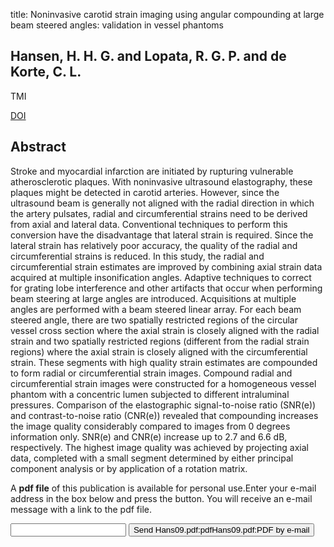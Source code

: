 title: Noninvasive carotid strain imaging using angular compounding at large beam steered angles: validation in vessel phantoms

## Hansen, H. H. G. and Lopata, R. G. P. and de Korte, C. L.
TMI

<a href="https://doi.org/10.1109/TMI.2008.2011510">DOI</a>

## Abstract
Stroke and myocardial infarction are initiated by rupturing vulnerable atherosclerotic plaques. With noninvasive ultrasound elastography, these plaques might be detected in carotid arteries. However, since the ultrasound beam is generally not aligned with the radial direction in which the artery pulsates, radial and circumferential strains need to be derived from axial and lateral data. Conventional techniques to perform this conversion have the disadvantage that lateral strain is required. Since the lateral strain has relatively poor accuracy, the quality of the radial and circumferential strains is reduced. In this study, the radial and circumferential strain estimates are improved by combining axial strain data acquired at multiple insonification angles. Adaptive techniques to correct for grating lobe interference and other artifacts that occur when performing beam steering at large angles are introduced. Acquisitions at multiple angles are performed with a beam steered linear array. For each beam steered angle, there are two spatially restricted regions of the circular vessel cross section where the axial strain is closely aligned with the radial strain and two spatially restricted regions (different from the radial strain regions) where the axial strain is closely aligned with the circumferential strain. These segments with high quality strain estimates are compounded to form radial or circumferential strain images. Compound radial and circumferential strain images were constructed for a homogeneous vessel phantom with a concentric lumen subjected to different intraluminal pressures. Comparison of the elastographic signal-to-noise ratio (SNR(e)) and contrast-to-noise ratio (CNR(e)) revealed that compounding increases the image quality considerably compared to images from 0 degrees information only. SNR(e) and CNR(e) increase up to 2.7 and 6.6 dB, respectively. The highest image quality was achieved by projecting axial data, completed with a small segment determined by either principal component analysis or by application of a rotation matrix.

A <b>pdf file</b> of this publication is available for personal use.Enter your e-mail address in the box below and press the button. You will receive an e-mail message with a link to the pdf file.
<form action="sender.php">  <input type="text" name="email">  <input type="submit" value="Send Hans09.pdf:pdfHans09.pdf:PDF by e-mail"></form>